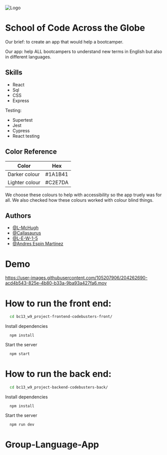 

![Logo](https://i.postimg.cc/Dwp8SNVr/Who-are-you-gonna-call-1.jpg)

# School of Code Across the Globe

Our brief: to create an app that would help a bootcamper.

Our app: help ALL bootcampers to understand new terms in English but also in different languages.

## Skills

- React
- Sql
- CSS
- Express

Testing:
- Supertest
- Jest
- Cypress
- React testing 


## Color Reference

| Color             | Hex                                                                |
| ----------------- | ------------------------------------------------------------------ |
| Darker colour | #1A1B41 |
| Lighter colour| #C2E7DA |

We choose these colours to help with accessibility so the app truely was for all. We also checked how these colours worked with colour blind things. 


## Authors

- [@L-McHugh](https://github.com/L-McHugh)
- [@Callasaurus](https://github.com/Callasaurus)
- [@L-E-W-1-5](https://github.com/L-E-W-1-5)
- [@Andres Espin Martinez](https://github.com/andres3m)


# Demo

https://user-images.githubusercontent.com/105207906/204262690-acd4b543-825e-4b80-b33a-9ba93a427fa6.mov


# How to run the front end:

```bash
  cd bc13_w9_project-frontend-codebusters-front/
```

Install dependencies

```react
  npm install
```

Start the server

```bash
  npm start
```

# How to run the back end:

```bash
  cd bc13_w9_project-backend-codebusters-back/
```

Install dependencies

```react
  npm install
```

Start the server

```bash
  npm run dev
```
# Group-Language-App
